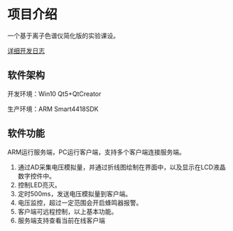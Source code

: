 # 项目介绍

一个基于离子色谱仪简化版的实验课设。

[详细开发日志](https://blog.csdn.net/Lonelyooacz/article/details/103764968)

## 软件架构

开发环境：Win10    Qt5+QtCreator

生产环境：ARM Smart4418SDK



## 软件功能

ARM运行服务端，PC运行客户端，支持多个客户端连接服务端。

1. 通过AD采集电压模拟量，并通过折线图绘制在界面中，以及显示在LCD液晶数字控件中。
2. 控制LED亮灭。
3. 定时500ms，发送电压模拟量到客户端。
4. 电压监控，超过一定范围会开启蜂鸣器报警。
5. 客户端可远程控制，以上基本功能。
6. 服务端支持查看当前在线客户端